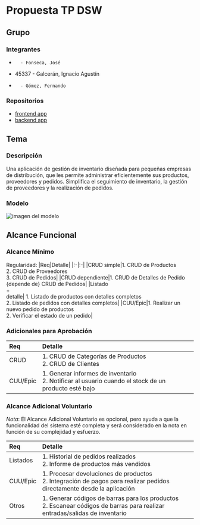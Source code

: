 # Propuesta TP DSW

## Grupo

### Integrantes

-       - Fonseca, José
- 45337 - Galcerán, Ignacio Agustín
-       - Gómez, Fernando

### Repositorios

- [frontend app](https://github.com/IgnacioGalceran/DSW-Frontend)
- [backend app](https://github.com/IgnacioGalceran/DSW-Backend)

## Tema

### Descripción

Una aplicación de gestión de inventario diseñada para pequeñas empresas de distribución, que les permite administrar eficientemente sus productos, proveedores y pedidos. Simplifica el seguimiento de inventario, la gestión de proveedores y la realización de pedidos.

### Modelo

![imagen del modelo]()

## Alcance Funcional

### Alcance Mínimo

Regularidad:
|Req|Detalle|
|:-|:-|
|CRUD simple|1. CRUD de Productos<br>2. CRUD de Proveedores<br>3. CRUD de Pedidos|
|CRUD dependiente|1. CRUD de Detalles de Pedido {depende de} CRUD de Pedidos|
|Listado<br>+<br>detalle| 1. Listado de productos con detalles completos<br> 2. Listado de pedidos con detalles completos|
|CUU/Epic|1. Realizar un nuevo pedido de productos<br>2. Verificar el estado de un pedido|

### Adicionales para Aprobación

| Req      | Detalle                                                                                               |
| :------- | :---------------------------------------------------------------------------------------------------- |
| CRUD     | 1. CRUD de Categorías de Productos<br>2. CRUD de Clientes                                             |
| CUU/Epic | 1. Generar informes de inventario<br>2. Notificar al usuario cuando el stock de un producto esté bajo |

### Alcance Adicional Voluntario

_Nota_: El Alcance Adicional Voluntario es opcional, pero ayuda a que la funcionalidad del sistema esté completa y será considerado en la nota en función de su complejidad y esfuerzo.

| Req      | Detalle                                                                                                                       |
| :------- | :---------------------------------------------------------------------------------------------------------------------------- |
| Listados | 1. Historial de pedidos realizados<br>2. Informe de productos más vendidos                                                    |
| CUU/Epic | 1. Procesar devoluciones de productos<br>2. Integración de pagos para realizar pedidos directamente desde la aplicación       |
| Otros    | 1. Generar códigos de barras para los productos<br>2. Escanear códigos de barras para realizar entradas/salidas de inventario |

